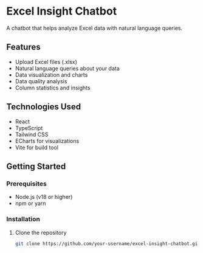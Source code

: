 # Excel Insight Chatbot

A chatbot that helps analyze Excel data with natural language queries.

## Features

- Upload Excel files (.xlsx)
- Natural language queries about your data
- Data visualization and charts
- Data quality analysis
- Column statistics and insights

## Technologies Used

- React
- TypeScript
- Tailwind CSS
- ECharts for visualizations
- Vite for build tool

## Getting Started

### Prerequisites

- Node.js (v18 or higher)
- npm or yarn

### Installation

1. Clone the repository
   ```bash
   git clone https://github.com/your-username/excel-insight-chatbot.git
